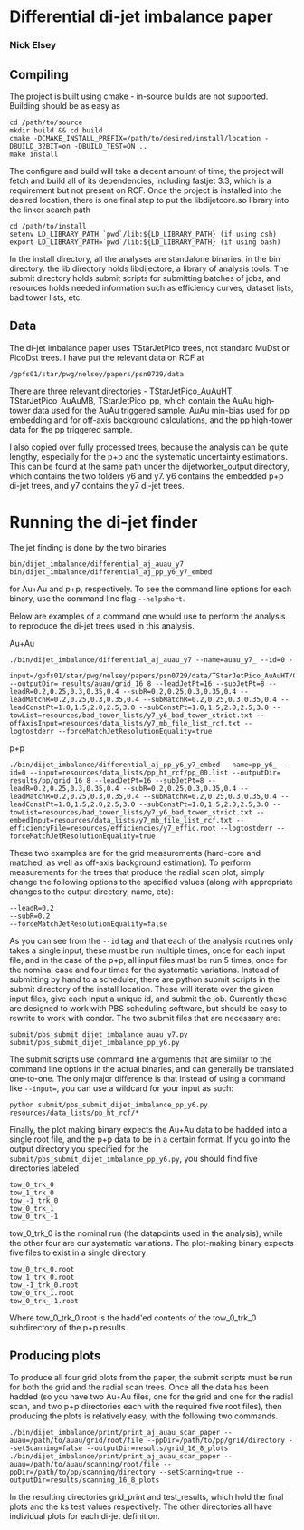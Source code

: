 # Differential di-jet imbalance paper 
### Nick Elsey

## Compiling

The project is built using cmake - in-source builds are not supported. Building should be as easy as 
```
cd /path/to/source
mkdir build && cd build
cmake -DCMAKE_INSTALL_PREFIX=/path/to/desired/install/location -DBUILD_32BIT=on -DBUILD_TEST=ON ..
make install
```
The configure and build will take a decent amount of time; the project will fetch and build all of its dependencies, including fastjet 3.3, which is a requirement but not present on RCF. Once the project is installed into the desired location, there is one final step to put the libdijetcore.so library into the linker search path
```
cd /path/to/install
setenv LD_LIBRARY_PATH `pwd`/lib:${LD_LIBRARY_PATH} (if using csh)
export LD_LIBRARY_PATH=`pwd`/lib:${LD_LIBRARY_PATH} (if using bash)
```

In the install directory, all the analyses are standalone binaries, in the bin directory. the lib directory holds libdijectore, a library of analysis tools. The submit directory holds submit scripts for submitting batches of jobs, and  resources holds needed information such as efficiency curves, dataset lists, bad tower lists, etc. 

## Data

The di-jet imbalance paper uses TStarJetPico trees, not standard MuDst or PicoDst trees. I have put the relevant data on RCF at 
```
/gpfs01/star/pwg/nelsey/papers/psn0729/data
```
There are three relevant directories - TStarJetPico_AuAuHT,  TStarJetPico_AuAuMB, TStarJetPico_pp, which contain the AuAu high-tower data used for the AuAu triggered sample, AuAu min-bias used for pp embedding and for off-axis background calculations, and the pp high-tower data for the pp triggered sample.

I also copied over fully processed trees, because the analysis can be quite lengthy, especially for the p+p and the systematic uncertainty estimations. This can be found at the same path under the dijetworker_output directory, which contains the two folders y6 and y7. y6 contains the embedded p+p di-jet trees, and y7 contains the y7 di-jet trees.

# Running the di-jet finder

The jet finding is done by the two binaries
```
bin/dijet_imbalance/differential_aj_auau_y7
bin/dijet_imbalance/differential_aj_pp_y6_y7_embed
```

for Au+Au and p+p, respectively. To see the command line options for each binary, use the command line flag `--helpshort`.

Below are examples of a command one would use to perform the analysis to reproduce the di-jet trees used in this analysis.

Au+Au
```
./bin/dijet_imbalance/differential_aj_auau_y7 --name=auau_y7_ --id=0 --input=/gpfs01/star/pwg/nelsey/papers/psn0729/data/TStarJetPico_AuAuHT/Clean809.root --outputDir= results/auau/grid_16_8 --leadJetPt=16 --subJetPt=8 --leadR=0.2,0.25,0.3,0.35,0.4 --subR=0.2,0.25,0.3,0.35,0.4 --leadMatchR=0.2,0.25,0.3,0.35,0.4 --subMatchR=0.2,0.25,0.3,0.35,0.4 --leadConstPt=1.0,1.5,2.0,2.5,3.0 --subConstPt=1.0,1.5,2.0,2.5,3.0 --towList=resources/bad_tower_lists/y7_y6_bad_tower_strict.txt --offAxisInput=resources/data_lists/y7_mb_file_list_rcf.txt --logtostderr --forceMatchJetResolutionEquality=true
```

p+p
```
./bin/dijet_imbalance/differential_aj_pp_y6_y7_embed --name=pp_y6_ --id=0 --input=resources/data_lists/pp_ht_rcf/pp_00.list --outputDir= results/pp/grid_16_8 --leadJetPt=16 --subJetPt=8 --leadR=0.2,0.25,0.3,0.35,0.4 --subR=0.2,0.25,0.3,0.35,0.4 --leadMatchR=0.2,0.25,0.3,0.35,0.4 --subMatchR=0.2,0.25,0.3,0.35,0.4 --leadConstPt=1.0,1.5,2.0,2.5,3.0 --subConstPt=1.0,1.5,2.0,2.5,3.0 --towList=resources/bad_tower_lists/y7_y6_bad_tower_strict.txt --embedInput=resources/data_lists/y7_mb_file_list_rcf.txt --efficiencyFile=resources/efficiencies/y7_effic.root --logtostderr --forceMatchJetResolutionEquality=true
```

These two examples are for the grid measurements (hard-core and matched, as well as off-axis background estimation). To perform measurements for the trees that produce the radial scan plot, simply change the following options to the specified values (along with appropriate changes to the output directory, name, etc):
```
--leadR=0.2
--subR=0.2
--forceMatchJetResolutionEquality=false
```

As you can see from the `--id` tag and that each of the analysis routines only takes a single input, these must be run multiple times, once for each input file, and in the case of the p+p, all input files must be run 5 times, once for the nominal case and four times for the systematic variations. Instead of submitting by hand to a scheduler, there are python submit scripts in the submit directory of the install location. These will iterate over the given input files, give each input a
unique id, and submit the job. Currently these are designed to work with PBS scheduling software, but should be easy to rewrite to work with condor. The two submit files that are necessary are:
```
submit/pbs_submit_dijet_imbalance_auau_y7.py
submit/pbs_submit_dijet_imbalance_pp_y6.py
```

The submit scripts use command line arguments that are similar to the command line options in the actual binaries, and can generally be translated one-to-one. The only major difference is that instead of using a command like `--input=`, you can use a wildcard for your input as such:
```
python submit/pbs_submit_dijet_imbalance_pp_y6.py resources/data_lists/pp_ht_rcf/*
```

Finally, the plot making binary expects the Au+Au data to be hadded into a single root file, and the  p+p data to be in a certain format. If you go into the output directory you specified for the `submit/pbs_submit_dijet_imbalance_pp_y6.py`, you should find five directories labeled 
```
tow_0_trk_0
tow_1_trk_0
tow_-1_trk_0
tow_0_trk_1
tow_0_trk_-1
```

tow_0_trk_0 is the nominal run (the datapoints used in the analysis), while the other four are our systematic variations. The plot-making binary expects five files to exist in a single directory:
```
tow_0_trk_0.root
tow_1_trk_0.root
tow_-1_trk_0.root
tow_0_trk_1.root
tow_0_trk_-1.root
```

Where tow_0_trk_0.root is the hadd'ed contents of the tow_0_trk_0 subdirectory of the p+p results.

## Producing plots

To produce all four grid plots from the paper, the submit scripts must be run for both the grid and the radial scan trees. Once all the data has been hadded (so you have two Au+Au files, one for the grid and one for the radial scan, and two p+p directories each with the required five root files), then producing the plots is relatively easy, with the following two commands.
```
./bin/dijet_imbalance/print/print_aj_auau_scan_paper --auau=/path/to/auau/grid/root/file --ppDir=/path/to/pp/grid/directory --setScanning=false --outputDir=results/grid_16_8_plots
./bin/dijet_imbalance/print/print_aj_auau_scan_paper --auau=/path/to/auau/scanning/root/file --ppDir=/path/to/pp/scanning/directory --setScanning=true --outputDir=results/scanning_16_8_plots
```

In the resulting directories grid_print and test_results, which hold the final plots and the ks test values respectively. The other directories all have individual plots for each di-jet definition.
